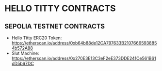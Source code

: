# HELLO TITTY CONTRACTS

## SEPOLIA TESTNET CONTRACTS

- Hello Titty ERC20 Token: https://etherscan.io/address/0xb64b88de12CA797633B21076665938854b572A88
- Slut Machine: https://etherscan.io/address/0x270E3E13C3eF2eE373DDE241Ce561B61dD5b67DC